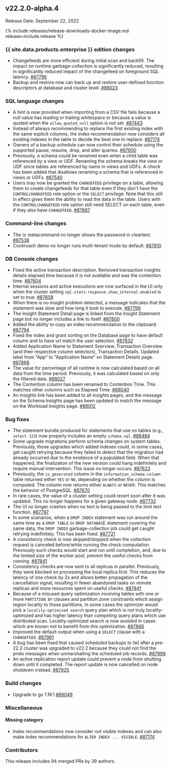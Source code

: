 ## v22.2.0-alpha.4

Release Date: September 22, 2022

{% include releases/release-downloads-docker-image.md release=include.release %}

<h3 id="v22-2-0-alpha-4-enterprise-edition-changes">{{ site.data.products.enterprise }} edition changes</h3>

- Changefeeds are more efficient during initial scan and backfill. The impact on runtime garbage-collection is significantly reduced, resulting in significantly reduced impact of the changefeed on foreground SQL latency. [#87796][#87796]
- Backup and restore now can back up and restore user-defined function descriptors at database and cluster level. [#88023][#88023]

<h3 id="v22-2-0-alpha-4-sql-language-changes">SQL language changes</h3>

- A hint is now provided when importing from a CSV file fails because a null value has leading or trailing whitespace or because a value is quoted when the `allow_quoted_null` option is not set. [#87443][#87443]
- Instead of always recommending to replace the first existing index with the same explicit columns, the index recommendation now considers all existing indexes in the table to decide the best one to replace. [#87174][#87174]
- Owners of a backup schedule can now control their schedule using the supported pause, resume, drop, and alter queries. [#87600][#87600]
- Previously, a schema could be renamed even when a child table was referenced by a view or UDF. Renaming the schema breaks the view or UDF since tables are referenced by name in views and UDFs. A check has been added that disallows renaming a schema that is referenced in views or UDFs. [#87540][#87540]
- Users may now be granted the `CHANGEFEED` privilege on a table, allowing them to create changefeeds for that table even if they don't have the `CONTROLCHANGEFEED` role option or the `SELECT` privilege. Note that this still in effect gives them the ability to read the data in the table. Users with the `CONTROLCHANGEFEED` role option still need SELECT on each table, even if they also have `CHANGEFEED`. [#87887][#87887]

<h3 id="v22-2-0-alpha-4-command-line-changes">Command-line changes</h3>

- The \c metacommand no longer shows the password in cleartext. [#87538][#87538]
- Cockroach demo no longer runs multi-tenant mode by default. [#87810][#87810]

<h3 id="v22-2-0-alpha-4-db-console-changes">DB Console changes</h3>

- Fixed the active transaction description. Removed transaction insights details elapsed time because it is not available and was the contention time. [#87604][#87604]
- Internal sessions and active executions are now surfaced in the UI only when the cluster setting `sql.stats.response.show_internal.enabled` is set to true. [#87608][#87608]
- When there is no insight problem detected, a message indicates that the statement was slow and how long it took to execute. [#87799][#87799]
- The Insight Statement Detail page is linked from the Insight Statement page but no longer includes a link to itself. [#87800][#87800]
- Added the ability to copy an index recommendation to the clipboard. [#87794][#87794]
- Fixed the index and grant sorting on the Database page to have default column and to have url match the user selection. [#87832][#87832]
- Added Application Name to Statement Sverview, Transaction Overview (and their respective column selectors), Transaction Details. Updated label from "App" to "Application Name" on Statement Details page. [#87868][#87868]
- The value for percentage of all runtime is now calculated based on all data from the time period. Previously, it was calculated based on only the filtered data. [#88027][#88027]
- The Contention column has been renamed to Contention Time. This matches other columns such as Elapsed Time. [#88040][#88040]
- An Insights link has been added to all insights pages, and the message on the Schema Insights page has been updated to match the message on the Workload Insights page. [#88012][#88012]

<h3 id="v22-2-0-alpha-4-bug-fixes">Bug fixes</h3>

- The statement bundle produced for statements that use no tables (e.g., `select 123`) now properly includes an empty `schema.sql`. [#86484][#86484]
- Some upgrade migrations perform schema changes on system tables. Previously, those upgrades which added indexes could, in some cases, get caught retrying because they failed to detect that the migration had already occurred due to the existence of a populated field. When that happened, the finalization of the new version could hang indefinitely and require manual intervention. This issue no longer occurs. [#87623][#87623]
- Previously, the `is_generated` column in the `information_schema.column` table returned either `YES` or `NO`, depending on whether the column is computed. The column now returns either `ALWAYS` or `NEVER`. This matches the behavior of PostgreSQL. [#87670][#87670]
- In rare cases, the value of a cluster setting could revert soon after it was updated. This no longer happens for a given gateway node. [#87732][#87732]
- The UI no longer crashes when no text is being passed to the limit text function. [#87797][#87797]
- In some scenarios, when a `DROP INDEX` statement was run around the same time as a `DROP TABLE` or `DROP DATABAS`E statement covering the same data, the `DROP INDEX` garbage-collection job could get caught retrying indefinitely. This has been fixed. [#87721][#87721]
- A consistency check is now skipped/stopped when the collection request is canceled before/while running the check computation. Previously such checks would start and run until completion, and, due to the limited size of the worker pool, prevent the useful checks from running. [#87841][#87841]
- Consistency checks are now sent to all replicas in parallel. Previously, they were blocked on processing the local replica first. This reduces the latency of one check by 2x and allows better propagation of the cancellation signal, resulting in fewer abandoned tasks on remote replicas and more resources spent on useful checks. [#87841][#87841]
- Because of a misused query optimization involving tables with one or more `PARTITION BY` clauses and partition zone constraints which assign region locality to those partitions, in some cases the optimizer would pick a `locality-optimized search` query plan which is not truly locality-optimized and has higher latency than competing query plans which use distributed scan. Locality-optimized search is now avoided in cases which are known not to benefit from this optimization. [#87866][#87866]
- Improved the default output when using a `SELECT` clause with a `CHANGEFEED`. [#87961][#87961]
- A bug has been fixed that caused scheduled backups to fail after a pre-22.2 cluster was upgraded to v22.2 because they could not find the proto messages when unmarshalling the scheduled job records. [#87999][#87999]
- An active replication report update could prevent a node from shutting down until it completed. The report update is now cancelled on node shutdown instead. [#87925][#87925]

<h3 id="v22-2-0-alpha-4-build-changes">Build changes</h3>

- Upgrade to go 1.19.1 [#86049][#86049]

<h3 id="v22-2-0-alpha-4-miscellaneous">Miscellaneous</h3>

<h4 id="v22-2-0-alpha-4-missing-category">Missing category</h4>

- Index recommendations now consider not visible indexes and can also make index recommendations for `ALTER INDEX ... VISIBLE`. [#87174][#87174]

<h3 id="v22-2-0-alpha-4-contributors">Contributors</h3>

This release includes 94 merged PRs by 39 authors.

[#86049]: https://github.com/cockroachdb/cockroach/pull/86049
[#86484]: https://github.com/cockroachdb/cockroach/pull/86484
[#87174]: https://github.com/cockroachdb/cockroach/pull/87174
[#87443]: https://github.com/cockroachdb/cockroach/pull/87443
[#87448]: https://github.com/cockroachdb/cockroach/pull/87448
[#87504]: https://github.com/cockroachdb/cockroach/pull/87504
[#87538]: https://github.com/cockroachdb/cockroach/pull/87538
[#87540]: https://github.com/cockroachdb/cockroach/pull/87540
[#87600]: https://github.com/cockroachdb/cockroach/pull/87600
[#87604]: https://github.com/cockroachdb/cockroach/pull/87604
[#87608]: https://github.com/cockroachdb/cockroach/pull/87608
[#87623]: https://github.com/cockroachdb/cockroach/pull/87623
[#87648]: https://github.com/cockroachdb/cockroach/pull/87648
[#87670]: https://github.com/cockroachdb/cockroach/pull/87670
[#87721]: https://github.com/cockroachdb/cockroach/pull/87721
[#87732]: https://github.com/cockroachdb/cockroach/pull/87732
[#87794]: https://github.com/cockroachdb/cockroach/pull/87794
[#87796]: https://github.com/cockroachdb/cockroach/pull/87796
[#87797]: https://github.com/cockroachdb/cockroach/pull/87797
[#87799]: https://github.com/cockroachdb/cockroach/pull/87799
[#87800]: https://github.com/cockroachdb/cockroach/pull/87800
[#87810]: https://github.com/cockroachdb/cockroach/pull/87810
[#87832]: https://github.com/cockroachdb/cockroach/pull/87832
[#87841]: https://github.com/cockroachdb/cockroach/pull/87841
[#87866]: https://github.com/cockroachdb/cockroach/pull/87866
[#87868]: https://github.com/cockroachdb/cockroach/pull/87868
[#87887]: https://github.com/cockroachdb/cockroach/pull/87887
[#87925]: https://github.com/cockroachdb/cockroach/pull/87925
[#87961]: https://github.com/cockroachdb/cockroach/pull/87961
[#87999]: https://github.com/cockroachdb/cockroach/pull/87999
[#88012]: https://github.com/cockroachdb/cockroach/pull/88012
[#88023]: https://github.com/cockroachdb/cockroach/pull/88023
[#88027]: https://github.com/cockroachdb/cockroach/pull/88027
[#88040]: https://github.com/cockroachdb/cockroach/pull/88040
